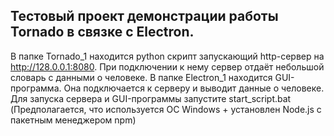 Тестовый проект демонстрации работы Tornado в связке с Electron.
----------------------------------
В папке Tornado_1 находится python скрипт запускающий http-сервер на http://128.0.0.1:8080.  При подключении к нему сервер отдаёт небольшой словарь с данными о человеке.
В папке Electron_1 находится GUI-программа. Она подключается к серверу и выводит данные о человеке.
Для запуска сервера и GUI-программы запустите start_script.bat 
(Предполагается, что используется ОС Windows + установлен Node.js с пакетным менеджером npm)
